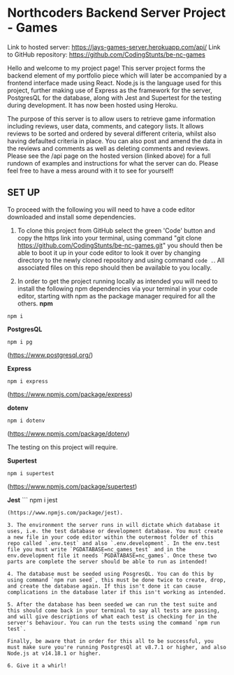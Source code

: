 # Northcoders Backend Server Project - Games

Link to hosted server: https://jays-games-server.herokuapp.com/api/
Link to GitHub repository: https://github.com/CodingStunts/be-nc-games

Hello and welcome to my project page! This server project forms the backend element of my portfolio piece which will later be accompanied by a frontend interface made using React. Node.js is the language used for this project, further making use of Express as the framework for the server, PostgresQL for the database, along with Jest and Supertest for the testing during development. It has now been hosted using Heroku.

The purpose of this server is to allow users to retrieve game information including reviews, user data, comments, and category lists. It allows reviews to be sorted and ordered by several different criteria, whilst also having defaulted criteria in place. You can also post and amend the data in the reviews and comments as well as deleting comments and reviews.
Please see the /api page on the hosted version (linked above) for a full rundown of examples and instructions for what the server can do. Please feel free to have a mess around with it to see for yourself!

## SET UP

To proceed with the following you will need to have a code editor downloaded and install some dependencies.

1. To clone this project from GitHub select the green 'Code' button and copy the https link into your terminal, using command "git clone https://github.com/CodingStunts/be-nc-games.git" you should then be able to boot it up in your code editor to look it over by changing directory to the newly cloned repository and using command `code .`. All associated files on this repo should then be available to you locally.

2. In order to get the project running locally as intended you will need to install the following npm dependencies via your terminal in your code editor, starting with npm as the package manager required for all the others.
   **npm**

```
npm i
```

**PostgresQL**

```
npm i pg
```

(https://www.postgresql.org/)

**Express**

```
npm i express
```

(https://www.npmjs.com/package/express)

**dotenv**

```
npm i dotenv
```

(https://www.npmjs.com/package/dotenv)

The testing on this project will require.

**Supertest**

```
npm i supertest
```

(https://www.npmjs.com/package/supertest)

**Jest** ```
npm i jest

```
(https://www.npmjs.com/package/jest).

3. The environment the server runs in will dictate which database it uses, i.e. the test database or development database. You must create a new file in your code editor within the outermost folder of this repo called `.env.test` and also `.env.development`. In the env.test file you must write `PGDATABASE=nc_games_test` and in the env.development file it needs `PGDATABASE=nc_games`. Once these two parts are complete the server should be able to run as intended!

4. The database must be seeded using PosgresQL. You can do this by using command `npm run seed`, this must be done twice to create, drop, and create the database again. If this isn't done it can cause complications in the database later if this isn't working as intended.

5. After the database has been seeded we can run the test suite and this should come back in your terminal to say all tests are passing, and will give descriptions of what each test is checking for in the server's behaviour. You can run the tests using the command `npm run test`.

Finally, be aware that in order for this all to be successful, you must make sure you're running PostgresQl at v8.7.1 or higher, and also Node.js at v14.18.1 or higher.

6. Give it a whirl!
```

